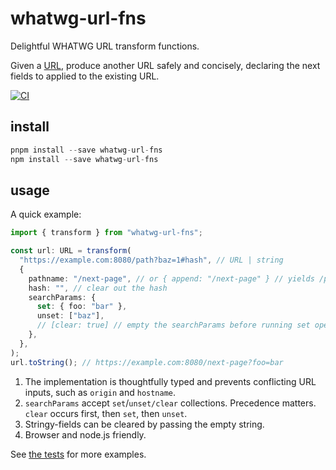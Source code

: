 # whatwg-url-fns

Delightful WHATWG URL transform functions.

Given a [URL](https://url.spec.whatwg.org/#url), produce another URL safely and concisely, declaring the next fields to applied to the existing URL.

[![CI](https://github.com/cdaringe/whatwg-url-fns/actions/workflows/main.yml/badge.svg)](https://github.com/cdaringe/whatwg-url-fns/actions/workflows/main.yml)

## install

```ts
pnpm install --save whatwg-url-fns
npm install --save whatwg-url-fns
```

## usage

A quick example:

```ts
import { transform } from "whatwg-url-fns";

const url: URL = transform(
  "https://example.com:8080/path?baz=1#hash", // URL | string
  {
    pathname: "/next-page", // or { append: "/next-page" } // yields /path/next-page
    hash: "", // clear out the hash
    searchParams: {
      set: { foo: "bar" },
      unset: ["baz"],
      // [clear: true] // empty the searchParams before running set operations
    },
  },
);
url.toString(); // https://example.com:8080/next-page?foo=bar
```

1. The implementation is thoughtfully typed and prevents conflicting URL inputs,
   such as `origin` and `hostname`.
2. `searchParams` accept `set`/`unset/clear` collections. Precedence matters. `clear` occurs first, then `set`, then `unset`.
3. Stringy-fields can be cleared by passing the empty string.
4. Browser and node.js friendly.

See [the tests](./src/index.test.ts) for more examples.

